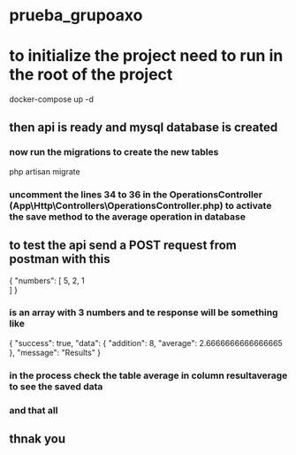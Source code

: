 # prueba_grupoaxo

# to initialize the project need to run in the root of the project

docker-compose up -d

## then api is ready and mysql database is created

### now run the migrations to create the new tables

php artisan migrate

### uncomment the lines 34 to 36 in the OperationsController (App\Http\Controllers\OperationsController.php) to activate the save method to the average operation in database

## to test the api send a POST request from postman with this

{
    "numbers": [
        5,
        2,
        1        
    ]
}

### is an array with 3 numbers and te response will be something like

{
    "success": true,
    "data": {
        "addition": 8,
        "average": 2.6666666666666665
    },
    "message": "Results"
}

### in the process check the table average in column resultaverage to see the saved data

### and that all

## thnak you
